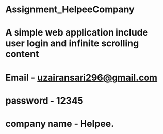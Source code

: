 # Assignment_HelpeeCompany
# A simple web application include user login and infinite scrolling content
# Email - uzairansari296@gmail.com
# password - 12345
# company name - Helpee.
